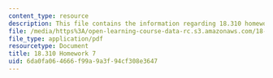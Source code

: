 ```yaml
---
content_type: resource
description: This file contains the information regarding 18.310 homework 7.
file: /media/https%3A/open-learning-course-data-rc.s3.amazonaws.com/18-310-principles-of-discrete-applied-mathematics-fall-2013/6da0fa064666f99a9a3f94cf308e3647_MIT18_310F13_Homework7.pdf
file_type: application/pdf
resourcetype: Document
title: 18.310 Homework 7
uid: 6da0fa06-4666-f99a-9a3f-94cf308e3647
---
```

